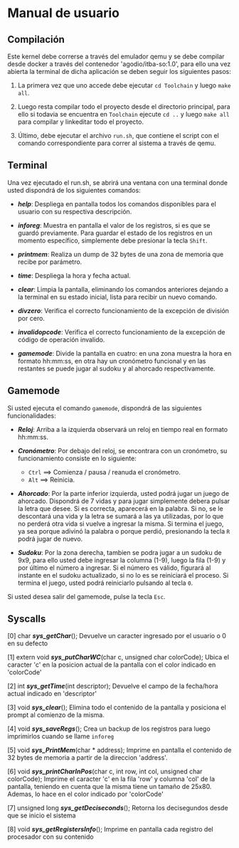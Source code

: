 # Manual de usuario #

## Compilación
Este kernel debe correrse a través del emulador qemu y se debe compilar desde docker a través del contenedor 'agodio/itba-so:1.0', para ello una vez abierta la terminal de dicha aplicación se deben seguir los siguientes pasos:

1. La primera vez que uno accede debe ejecutar `cd Toolchain` y luego `make all`.

2. Luego resta compilar todo el proyecto desde el directorio principal, para ello si todavia se encuentra en `Toolchain` ejecute `cd ..` y luego `make all` para compilar y linkeditar todo el proyecto. 

3. Último, debe ejecutar el archivo `run.sh`, que contiene el script con el comando correspondiente para correr al sistema a través de qemu.


## Terminal

Una vez ejecutado el run.sh, se abrirá una ventana con una terminal donde usted dispondrá de los siguientes comandos:

- ***help***: Despliega en pantalla todos los comandos disponibles para el usuario con su respectiva descripción.

- ***inforeg***: Muestra en pantalla el valor de los registros, si es que se guardó previamente. Para guardar el estado de los registros en un momento específico, simplemente debe presionar la tecla `Shift`.

- ***printmem***: Realiza un dump de 32 bytes de una zona de memoria que recibe por parámetro. 

- ***time***: Despliega la hora y fecha actual.

- ***clear***: Limpia la pantalla, eliminando los comandos anteriores dejando a la terminal en su estado inicial, lista para recibir un nuevo comando.

- ***divzero***: Verifica el correcto funcionamiento de la excepción de división por cero.

- ***invalidopcode***: Verifica el correcto funcionamiento de la excepción de código de operación invalido.

- ***gamemode***: Divide la pantalla en cuatro: en una zona muestra la hora en formato hh:mm:ss, en otra hay un cronómetro funcional y en las restantes se puede jugar al sudoku y al ahorcado respectivamente.


## Gamemode

Si usted ejecuta el comando `gamemode`, dispondrá de las siguientes funcionalidades:

- ***Reloj***: Arriba a la izquierda observará un reloj en tiempo real en formato hh:mm:ss.

- ***Cronómetro***: Por debajo del reloj, se encontrara con un cronómetro, su funcionamiento consiste en lo siguiente:
	- `Ctrl` ==> Comienza / pausa / reanuda el cronómetro.
	- `Alt` ==> Reinicia.

- ***Ahorcado***: Por la parte inferior izquierda, usted podrá jugar un juego de ahorcado. Dispondrá de 7 vidas y para jugar simplemente debera pulsar la letra que desee. Si es correcta, aparecerá en la palabra. Si no, se le descontará una vida y la letra se sumará a las ya utilizadas, por lo que no perderá otra vida si vuelve a ingresar la misma.
Si termina el juego, ya sea porque adivinó la palabra o porque perdió, presionando la tecla `R` podrá jugar de nuevo.

- ***Sudoku***: Por la zona derecha, tambien se podra jugar a un sudoku de 9x9, para ello usted debe ingresar la columna (1-9), luego la fila (1-9) y por último el número a ingresar. Si el número es válido, figurará al instante en el sudoku actualizado, si no lo es se reiniciará el proceso.
	Si termina el juego, usted podrá reiniciarlo pulsando al tecla `0`.

Si usted desea salir del gamemode, pulse la tecla `Esc`.

## Syscalls

[0] char ***sys_getChar***();
Devuelve un caracter ingresado por el usuario o 0 en su defecto

[1] extern void ***sys_putCharWC***(char c, unsigned char colorCode);
Ubica el caracter 'c' en la posicion actual de la pantalla con el color indicado en 'colorCode'

[2] int ***sys_getTime***(int descriptor);
Devuelve el campo de la fecha/hora actual indicado en 'descriptor'

[3] void ***sys_clear***();
Elimina todo el contenido de la pantalla y posiciona el prompt al comienzo de la misma.

[4] void ***sys_saveRegs***();
Crea un backup de los registros para luego imprimirlos cuando se llame `inforeg`

[5] void ***sys_PrintMem***(char * address);
Imprime en pantalla el contenido de 32 bytes de memoria a partir de la direccion 'address'.

[6] void ***sys_printCharInPos***(char c, int row, int col, unsigned char colorCode);
Imprime el caracter 'c' en la fila 'row' y columna 'col' de la pantalla, teniendo en cuenta que la misma tiene un tamaño de 25x80. Ademas, lo hace en el color indicado por 'colorCode'

[7] unsigned long ***sys_getDeciseconds***();
Retorna los decisegundos desde que se inicio el sistema

[8] void ***sys_getRegistersInfo***();
Imprime en pantalla cada registro del procesador con su contenido



